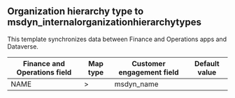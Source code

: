 ## Organization hierarchy type to msdyn_internalorganizationhierarchytypes

This template synchronizes data between Finance and Operations apps and Dataverse.

Finance and Operations field | Map type | Customer engagement field | Default value
---|---|---|---
NAME | > | msdyn_name | 
